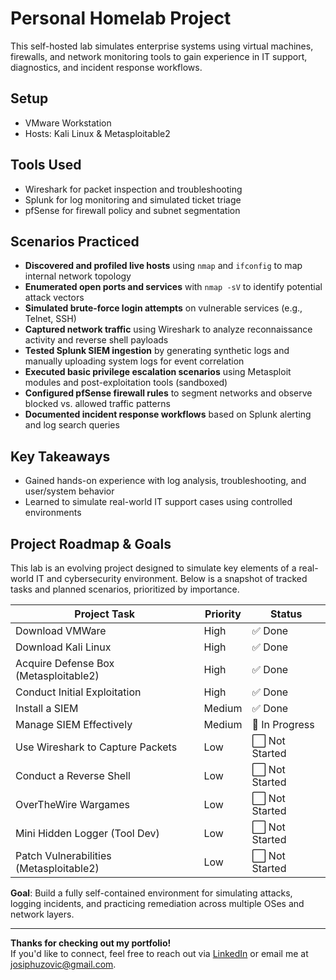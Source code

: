 # Personal Homelab Project

This self-hosted lab simulates enterprise systems using virtual machines, firewalls, and network monitoring tools to gain experience in IT support, diagnostics, and incident response workflows.

## Setup
- VMware Workstation
- Hosts: Kali Linux & Metasploitable2

## Tools Used
- Wireshark for packet inspection and troubleshooting
- Splunk for log monitoring and simulated ticket triage
- pfSense for firewall policy and subnet segmentation

## Scenarios Practiced
- **Discovered and profiled live hosts** using `nmap` and `ifconfig` to map internal network topology
- **Enumerated open ports and services** with `nmap -sV` to identify potential attack vectors
- **Simulated brute-force login attempts** on vulnerable services (e.g., Telnet, SSH)
- **Captured network traffic** using Wireshark to analyze reconnaissance activity and reverse shell payloads
- **Tested Splunk SIEM ingestion** by generating synthetic logs and manually uploading system logs for event correlation
- **Executed basic privilege escalation scenarios** using Metasploit modules and post-exploitation tools (sandboxed)
- **Configured pfSense firewall rules** to segment networks and observe blocked vs. allowed traffic patterns
- **Documented incident response workflows** based on Splunk alerting and log search queries


## Key Takeaways
- Gained hands-on experience with log analysis, troubleshooting, and user/system behavior
- Learned to simulate real-world IT support cases using controlled environments

## Project Roadmap & Goals

This lab is an evolving project designed to simulate key elements of a real-world IT and cybersecurity environment. Below is a snapshot of tracked tasks and planned scenarios, prioritized by importance.

| Project Task                             | Priority | Status       |
|------------------------------------------|----------|--------------|
| Download VMWare                          | High     | ✅ Done       |
| Download Kali Linux                      | High     | ✅ Done       |
| Acquire Defense Box (Metasploitable2)    | High     | ✅ Done       |
| Conduct Initial Exploitation             | High     | ✅ Done       |
| Install a SIEM                           | Medium   | ✅ Done       |
| Manage SIEM Effectively                  | Medium   | 🔄 In Progress |
| Use Wireshark to Capture Packets         | Low      | ⬜ Not Started |
| Conduct a Reverse Shell                  | Low      | ⬜ Not Started |
| OverTheWire Wargames                     | Low      | ⬜ Not Started |
| Mini Hidden Logger (Tool Dev)            | Low      | ⬜ Not Started |
| Patch Vulnerabilities (Metasploitable2)  | Low      | ⬜ Not Started |

**Goal**: Build a fully self-contained environment for simulating attacks, logging incidents, and practicing remediation across multiple OSes and network layers.

---

**Thanks for checking out my portfolio!**  
If you'd like to connect, feel free to reach out via [LinkedIn](https://www.linkedin.com/in/josip-huzovic/) or email me at josiphuzovic@gmail.com.
